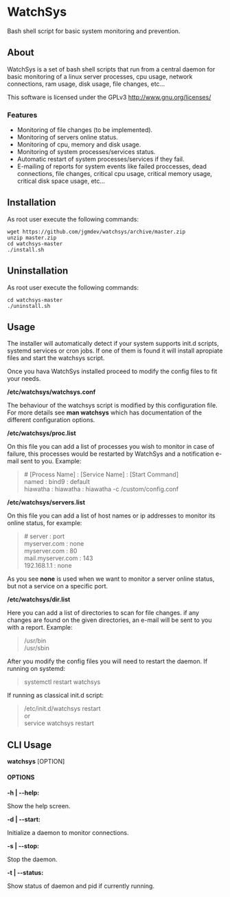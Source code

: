 # WatchSys

Bash shell script for basic system monitoring and prevention.

## About

WatchSys is a set of bash shell scripts that run from a central daemon 
for basic monitoring of a linux server processes, cpu usage, 
network connections, ram usage, disk usage, file changes, etc...

This software is licensed under the GPLv3 http://www.gnu.org/licenses/

### Features

* Monitoring of file changes (to be implemented).
* Monitoring of servers online status.
* Monitoring of cpu, memory and disk usage.
* Monitoring of system processes/services status.
* Automatic restart of system processes/services if they fail.
* E-mailing of reports for system events like failed proccesses, 
  dead connections, file changes, critical cpu usage,
  critical memory usage, critical disk space usage, etc...

## Installation

As root user execute the following commands:

```shell
wget https://github.com/jgmdev/watchsys/archive/master.zip
unzip master.zip
cd watchsys-master
./install.sh
```

## Uninstallation

As root user execute the following commands:

```shell
cd watchsys-master
./uninstall.sh
```

## Usage

The installer will automatically detect if your system supports
init.d scripts, systemd services or cron jobs. If one of them is found
it will install apropiate files and start the watchsys script.

Once you hava WatchSys installed proceed to modify the config
files to fit your needs.

**/etc/watchsys/watchsys.conf**

The behaviour of the watchsys script is modified by this configuration file.
For more details see **man watchsys** which has documentation of the
different configuration options.

**/etc/watchsys/proc.list**

On this file you can add a list of processes you wish to monitor
in case of failure, this processes would be restarted by WatchSys
and a notification e-mail sent to you. Example:

> \# [Process Name] : [Service Name] : [Start Command] <br />
>   named          :   bind9        :  default <br />
>   hiawatha       :   hiawatha     :  hiawatha -c /custom/config.conf

**/etc/watchsys/servers.list**

On this file you can add a list of host names or ip addresses to 
monitor its online status, for example:

> \# server : port <br />
> myserver.com : none <br />
> myserver.com : 80 <br />
> mail.myserver.com : 143 <br />
> 192.168.1.1 : none

As you see **none** is used when we want to monitor a server online
status, but not a service on a specific port.

**/etc/watchsys/dir.list**

Here you can add a list of directories to scan for file changes.
if any changes are found on the given directories, an e-mail
will be sent to you with a report. Example:

> /usr/bin <br />
> /usr/sbin

After you modify the config files you will need to restart the daemon.
If running on systemd:

> systemctl restart watchsys

If running as classical init.d script:

> /etc/init.d/watchsys restart <br />
> or <br />
> service watchsys restart

## CLI Usage

**watchsys** [OPTION]

#### OPTIONS

**-h | --help:**

   Show the help screen.
    
**-d | --start:**

   Initialize a daemon to monitor connections.
    
**-s | --stop:**

   Stop the daemon.
    
**-t | --status:**

   Show status of daemon and pid if currently running.
